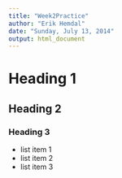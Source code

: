 ```yaml
---
title: "Week2Practice"
author: "Erik Hemdal"
date: "Sunday, July 13, 2014"
output: html_document
---
```


# Heading 1
## Heading 2
### Heading 3

* list item 1
* list item 2
* list item 3

